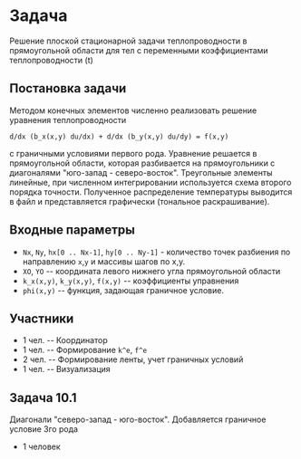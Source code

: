 Задача
======

Решение плоской стационарной задачи теплопроводности в прямоугольной области для
тел с переменными коэффициентами теплопроводности (t)

Постановка задачи
-----------------

Методом конечных элементов численно реализовать решение уравнения
теплопроводности
```
d/dx (b_x(x,y) du/dx) + d/dx (b_y(x,y) du/dy) = f(x,y)
```
с граничными условиями первого рода. Уравнение решается в прямоугольной области,
которая разбивается на прямоугольники с диагоналями "юго-запад - северо-восток".
Треугольные элементы линейные, при численном интегрировании используется схема
второго порядка точности. Полученное распределение температуры выводится в файл и
представляется графически (тональное раскрашивание).

Входные параметры
-----------------

* `Nx`, `Ny`, `hx[0 .. Nx-1]`, `hy[0 .. Ny-1]` - количество точек разбиения по направлению
`x`,`y` и массивы шагов по x,y.
* `XO`, `YO` -- координата левого нижнего угла прямоугольной области
* `k_x(x,y)`, `k_y(x,y)`, `f(x,y)` -- коэффициенты управнения
* `phi(x,y)` -- функция, задающая граничное условие.

Участники
---------

* 1 чел. -- Координатор
* 1 чел. -- Формирование `k^e`, `f^e`
* 2 чел. -- Формирование ленты, учет граничных условий
* 1 чел. -- Визуализация

Задача 10.1
-----------

Диагонали "северо-запад - юго-восток". Добавляется граничное условие 3го рода
+ 1 человек

